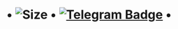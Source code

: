 # • ![Size](https://img.shields.io/github/repo-size/realeu/drive?style=flat&color=black) • [![Telegram Badge](https://img.shields.io/badge/-Telegram-0088CC?style=flat&logo=Telegram&logoColor=white&link=https://tx.me/MarineBots)](https://tx.me/MarineBots) •
